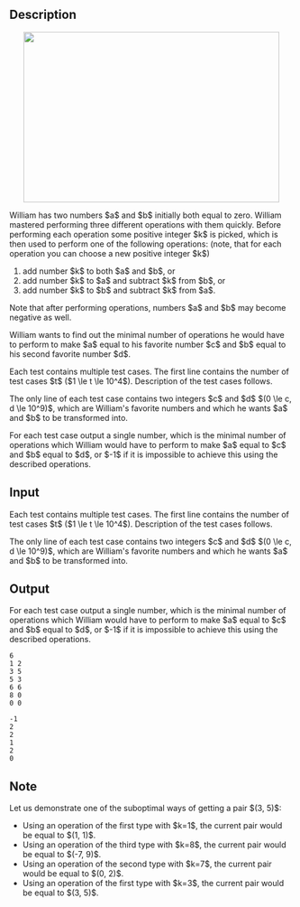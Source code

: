 ## Description

<div><center> <img class="tex-graphics" height="302px" src="file://vRMaXuXt.png" style="max-width: 100.0%;max-height: 100.0%;" width="454px"> </center><p>William has two numbers $a$ and $b$ initially both equal to <span class="tex-font-style-bf">zero</span>. William mastered performing three different operations with them quickly. Before performing each operation some positive integer $k$ is picked, which is then used to perform one of the following operations: (note, that for each operation you can choose a <span class="tex-font-style-bf">new</span> positive integer $k$)</p><ol> <li> add number $k$ to both $a$ and $b$, or </li><li> add number $k$ to $a$ and subtract $k$ from $b$, or </li><li> add number $k$ to $b$ and subtract $k$ from $a$. </li></ol><p>Note that after performing operations, numbers $a$ and $b$ may become negative as well.</p><p>William wants to find out the minimal number of operations he would have to perform to make $a$ equal to his favorite number $c$ and $b$ equal to his second favorite number $d$.</p></div><div class="input-specification"><p>Each test contains multiple test cases. The first line contains the number of test cases $t$ ($1 \le t \le 10^4$). Description of the test cases follows.</p><p>The only line of each test case contains two integers $c$ and $d$ $(0 \le c, d \le 10^9)$, which are William's favorite numbers and which he wants $a$ and $b$ to be transformed into.</p></div><div class="output-specification"><p>For each test case output a single number, which is the minimal number of operations which William would have to perform to make $a$ equal to $c$ and $b$ equal to $d$, or $-1$ if it is impossible to achieve this using the described operations.</p></div>

## Input

<p>Each test contains multiple test cases. The first line contains the number of test cases $t$ ($1 \le t \le 10^4$). Description of the test cases follows.</p><p>The only line of each test case contains two integers $c$ and $d$ $(0 \le c, d \le 10^9)$, which are William's favorite numbers and which he wants $a$ and $b$ to be transformed into.</p>

## Output

<p>For each test case output a single number, which is the minimal number of operations which William would have to perform to make $a$ equal to $c$ and $b$ equal to $d$, or $-1$ if it is impossible to achieve this using the described operations.</p>





```input1
6
1 2
3 5
5 3
6 6
8 0
0 0
```




```output1
-1
2
2
1
2
0
```



## Note

<p>Let us demonstrate one of the suboptimal ways of getting a pair $(3, 5)$:</p><ul> <li> Using an operation of the first type with $k=1$, the current pair would be equal to $(1, 1)$. </li><li> Using an operation of the third type with $k=8$, the current pair would be equal to $(-7, 9)$. </li><li> Using an operation of the second type with $k=7$, the current pair would be equal to $(0, 2)$. </li><li> Using an operation of the first type with $k=3$, the current pair would be equal to $(3, 5)$. </li></ul>
